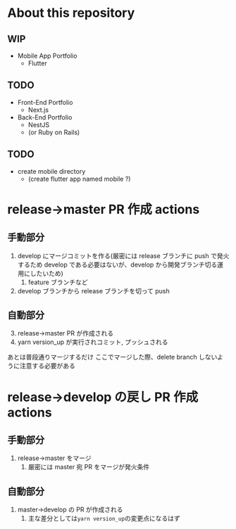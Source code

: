 # About this repository

## WIP
- Mobile App Portfolio
  - Flutter

## TODO
- Front-End Portfolio
  - Next.js
- Back-End Portfolio
  - NestJS
  - (or Ruby on Rails)

## TODO

- create mobile directory
  - (create flutter app named mobile ?)

# release→master PR 作成 actions

## 手動部分

1. develop にマージコミットを作る(厳密には release ブランチに push で発火するため develop である必要はないが、develop から開発ブランチ切る運用にしたいため)
   1. feature ブランチなど
2. develop ブランチから release ブランチを切って push

## 自動部分

3. release→master PR が作成される
4. yarn version_up が実行されコミット, プッシュされる

あとは普段通りマージするだけ
ここでマージした際、delete branch しないように注意する必要がある

# release→develop の戻し PR 作成 actions

## 手動部分

1. release→master をマージ
   1. 厳密には master 宛 PR をマージが発火条件

## 自動部分

1. master→develop の PR が作成される
   1. 主な差分としては`yarn version_up`の変更点になるはず
